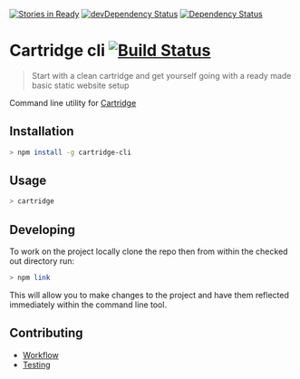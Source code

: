 [![Stories in Ready](https://badge.waffle.io/code-computerlove/cartridge-cli.svg?label=ready&title=Ready)](http://waffle.io/code-computerlove/cartridge-cli)
[![devDependency Status](https://david-dm.org/code-computerlove/cartridge-cli/dev-status.svg)](https://david-dm.org/code-computerlove/cartridge-cli#info=devDependencies)
[![Dependency Status](https://david-dm.org/code-computerlove/cartridge-cli.svg)](https://david-dm.org/code-computerlove/cartridge-cli)

# Cartridge cli [![Build Status](https://travis-ci.org/code-computerlove/cartridge-cli.svg?branch=master)](https://travis-ci.org/code-computerlove/cartridge-cli)

> Start with a clean cartridge and get yourself going with a ready made basic static website setup

Command line utility for [Cartridge](https://github.com/code-computerlove/cartridge)


## Installation

```bash
> npm install -g cartridge-cli
```

## Usage

```bash
> cartridge
```

## Developing

To work on the project locally clone the repo then from within the checked out directory run:

```bash
> npm link
```
This will allow you to make changes to the project and have them reflected immediately within the command line tool.

## Contributing

* [Workflow](docs/contributing/workflow.md)
* [Testing](docs/contributing/testing.md)
